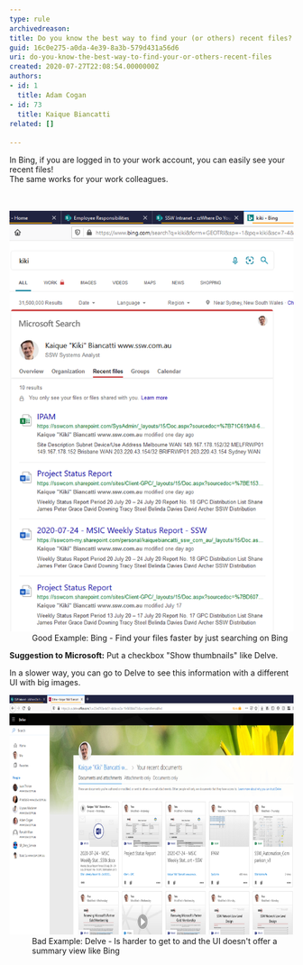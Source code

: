 ```yaml
---
type: rule
archivedreason: 
title: Do you know the best way to find your (or others) recent files?
guid: 16c0e275-a0da-4e39-8a3b-579d431a56d6
uri: do-you-know-the-best-way-to-find-your-or-others-recent-files
created: 2020-07-27T22:08:54.0000000Z
authors:
- id: 1
  title: Adam Cogan
- id: 73
  title: Kaique Biancatti
related: []

---
```



​In Bing, if you are logged in to your work account, you can easily see your recent files!<br>The same works for your work colleagues.<br>
<br><excerpt class='endintro'></excerpt><br>
<dl class="goodImage"><dt> 
      <img src="bing-recent-files.png" alt="bing-recent-files.png" /> 
   </dt><dd>Good Example: Bing - Find your files faster by just searching on Bing</dd></dl><p><b>Suggestion to Microsoft:</b> Put a checkbox "Show thumbnails" like Delve.</p><p>In a slower way, you can go to Delve to see this information with a different UI with big images.</p><dl class="badImage"><dt>
      <img src="delve-recent-files.png" alt="delve-recent-files.png" style="width:750px;height:425px;" />
      <br>
   </dt><dd>Bad Example: Delve - Is harder to get to and the UI doesn't offer a summary view like Bing<span style="color:#444444;">​</span></dd></dl>


